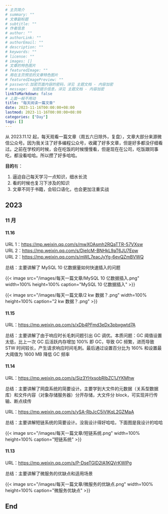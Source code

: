 ```yaml
---
# 主页简介
# summary: ""
# 文章副标题
# subtitle: ""
# 作者信息
# author: ""
# authorLink: ""
# authorEmail: ""
# description: ""
# keywords: ""
# license: ""
# images: []
# 文章的特色图片
# featuredImage: ""
# 用在主页预览的文章特色图片
# featuredImagePreview: ""
# password:加密页面内容的密码，详见 主题文档 - 内容加密
# message:  加密提示信息，详见 主题文档 - 内容加密
linkToMarkdown: false
# 上面一般不用动
title: "每天阅读一篇文章"
date: 2023-11-16T00:00:00+08:00
lastmod: 2023-11-16T00:00:00+08:00
categories: ["Day"]
tags: []
---
```


从 2023.11.12 起，每天观看一篇文章（周五六日除外，复盘），文章大部分来源微信公众号。因为我关注了好多编程公众号，收藏了好多文章，但是好多都没仔细看过。之前在学校的时候，会在吃饭的时候慢慢看，但是现在在公司，吃饭跟同事吃，都没看哈哈。所以攒了好多哈哈。

**目的**有：

1. 逼迫自己每天学习一点知识，细水长流    
2. 看的时候也复习下涉及的知识  
3. 文章不同于书籍，会较口语化，也会更加注重实战

## 2023

### 11 月

#### 11.16

URL 1：<a href="https://mp.weixin.qq.com/s/mwXOAsmh2RQaTTR-57VXsw" target="_blank">https://mp.weixin.qq.com/s/mwXOAsmh2RQaTTR-57VXsw</a>  
URL 2：<a href="https://mp.weixin.qq.com/s/DieIcM-BNHkL9aT6JU7Epw" target="_blank">https://mp.weixin.qq.com/s/DieIcM-BNHkL9aT6JU7Epw</a>   
URL 2：<a href="https://mp.weixin.qq.com/s/mWL7eacJyYg-6evQZmBVWQ" target="_blank">https://mp.weixin.qq.com/s/mWL7eacJyYg-6evQZmBVWQ</a>    

总结：主要讲解了 MySQL 10 亿数据量如何快速插入的问题

{{< image src="/images/每天一篇文章/MySQL 10 亿数据插入.png" width=100% height=100% caption="MySQL 10 亿数据插入" >}}

{{< image src="/images/每天一篇文章/2 kw 数据？.png" width=100% height=100% caption="2 kw 数据？.png" >}}

#### 11.15

URL：<a href="https://mp.weixin.qq.com/s/xDb4PFmd3eDx3pbxgwtd7A" target="_blank">https://mp.weixin.qq.com/s/xDb4PFmd3eDx3pbxgwtd7A</a>

总结：主要讲解了由于响应时长毛刺问题引出 GC 调优。本质问题：GC 阈值设置太低，比上一次 GC 后活跃内存增加 100% 即 GC，导致 GC 频繁，进而导致 STW 时间较长，产生请求响应时间毛刺。最后通过设置百分比为 160% 和设置最大阈值为 1600 MB 降低 GC 频率

#### 11.14

URL：<a href="https://mp.weixin.qq.com/s/Siz3YHxsobRIbZC1JYKMhw" target="_blank">https://mp.weixin.qq.com/s/Siz3YHxsobRIbZC1JYKMhw</a>

总结：主要讲解了网盘系统的简要设计。主要学到大文件的元数据（关系型数据库）和文件内容（对象存储服务器）分开存储，大文件分 block，可实现并行传输、断点续传

URL：<a href="https://mp.weixin.qq.com/s/ySA-RbJcC5iVIKqL2GZMaA" target="_blank">https://mp.weixin.qq.com/s/ySA-RbJcC5iVIKqL2GZMaA</a>

总结：主要讲解短链系统的简要设计。没我设计得好哈哈，下面图是我设计的哈哈

{{< image src="/images/每天一篇文章/短链系统.png" width=100% height=100% caption="短链系统" >}}

#### 11.13

URL：<a href="https://mp.weixin.qq.com/s/P-DseTGlD2IA1KQVrKWlPg" target="_blank">https://mp.weixin.qq.com/s/P-DseTGlD2IA1KQVrKWlPg</a>

总结：主要讲解了微服务的优缺点和适用场景

{{< image src="/images/每天一篇文章/微服务的优缺点.png" width=100% height=100% caption="微服务优缺点" >}}

## End
